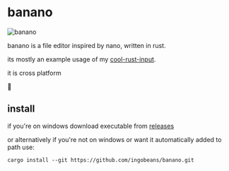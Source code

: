 # banano
![banano](https://github.com/user-attachments/assets/4af7df3b-c9a2-42a1-90a0-dba30bdc9c8e)

banano is a file editor inspired by nano, written in rust.

its mostly an example usage of my [cool-rust-input](https://github.com/ingobeans/cool-rust-input).

it is cross platform

🍌

## install
if you're on windows download executable from [releases](https://github.com/ingobeans/banano/releases/)

or alternatively if you're not on windows or want it automatically added to path use:

`cargo install --git https://github.com/ingobeans/banano.git`
